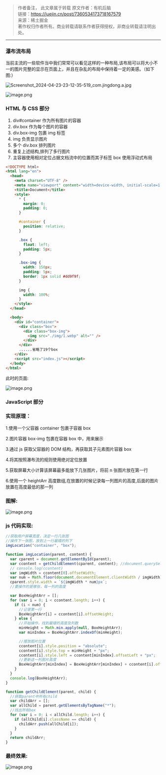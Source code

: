 > 作者备注， 此文章属于转载
> 原文作者：有机后脑  
> 链接：https://juejin.cn/post/7360534173718167579  
> 来源：稀土掘金  
> 著作权归作者所有。商业转载请联系作者获得授权，非商业转载请注明出处。

---

### 瀑布流布局

当前主流的一些软件当中我们常常可以看见这样的一种布局,该布局可以将大小不一的图片完整的显示在页面上，并且在杂乱的布局中保持着一定的美感。（如下图:）

![Screenshot_2024-04-23-23-12-35-519_com.jingdong.a.jpg](https://p9-juejin.byteimg.com/tos-cn-i-k3u1fbpfcp/c4e450f7ba984760833bb58e9ff2f5ce~tplv-k3u1fbpfcp-jj-mark:3024:0:0:0:q75.awebp#?w=1440&h=3200&s=1715452&e=jpg&b=f7efed)

![image.png](https://p9-juejin.byteimg.com/tos-cn-i-k3u1fbpfcp/fd2338600ce942ab8f0347d1bf8efbed~tplv-k3u1fbpfcp-jj-mark:3024:0:0:0:q75.awebp#?w=1860&h=890&s=1332320&e=png&b=f8f4f3)

### HTML 与 CSS 部分

1. div#container 作为所有图片的容器
2. div.box 作为每个图片的容器
3. div.box-img 包裹 img 标签
4. img 负责显示图片
5. 多个 div.box 排列图片
6. 重复上述结构,排列了多行图片
7. 主容器使用相对定位占据文档流中的位置而其子标签 box 使用浮动式布局

```html
<!DOCTYPE html>
<html lang="en">
  <head>
    <meta charset="UTF-8" />
    <meta name="viewport" content="width=device-width, initial-scale=1.0" />
    <title>Document</title>
    <style>
      * {
        margin: 0;
        padding: 0;
      }

      #container {
        position: relative;
      }

      .box {
        float: left;
        padding: 5px;
      }

      .box-img {
        width: 150px;
        padding: 5px;
        border: 1px solid #dd9f9f;
      }

      img {
        width: 100%;
      }
    </style>
  </head>

  <body>
    <div id="container">
      <div class="box">
        <div class="box-img">
          <img src="./img/1.webp" alt="" />
        </div>
      </div>
      ......省略了19个box
    </div>
    <script src="index.js"></script>
  </body>
</html>
```

此时的页面:

![image.png](https://p1-juejin.byteimg.com/tos-cn-i-k3u1fbpfcp/4948c01e92814e9583a34ea2ce4bbd42~tplv-k3u1fbpfcp-jj-mark:3024:0:0:0:q75.awebp#?w=1928&h=1040&s=1053345&e=png&b=ffffff)

### JavaScript 部分

### 实现原理：

1.使用一个父容器 container 包裹子容器 box

2.图片容器 box-img 包裹在容器 box 中，用来展示

3.通过 js 获取父容器的 DOM 结构，再获取其子元素图片容器 box

4.将其按照瀑布流的规则使用绝对定位放置

5.获取屏幕大小计算该屏幕最多能放下几张图片，将前 n 张图片放在第一行

6.使用一个 heightArr 高度数组,在放置的时候记录每一列图片的高度,后面的图片放置在高度最低的那一列

### 图解:

![image.png](https://p9-juejin.byteimg.com/tos-cn-i-k3u1fbpfcp/d2e0b52959ea49df9cb63ab2a5aa9bd2~tplv-k3u1fbpfcp-jj-mark:3024:0:0:0:q75.awebp#?w=905&h=636&s=34819&e=png&b=ffffff)

### js 代码实现:

```javascript
//获取用户屏幕宽度，决定一行几张图
//操作下一张图，放到上一行最矮的列下
imgLocation("container", "box");

function imgLocation(parent, content) {
  var cparent = document.getElementById(parent);
  var ccontent = getChildElement(cparent, content); //document.querySelectorAll('#container .box')
  // console.log(ccontent)
  var imgWidth = ccontent[0].offsetWidth;
  var num = Math.floor(document.documentElement.clientWidth / imgWidth);
  cparent.style.width = `${imgWidth * num}px`;
  //要操作的是哪张，每一列的高度

  var BoxHeightArr = [];
  for (var i = 0; i < ccontent.length; i++) {
    if (i < num) {
      //记录第一行
      BoxHeightArr[i] = ccontent[i].offsetHeight;
    } else {
      //开始操作，找到最矮的高度及列数
      minHeight = Math.min.apply(null, BoxHeightArr);
      var minIndex = BoxHeightArr.indexOf(minHeight);

      //摆放图片位置
      ccontent[i].style.position = "absolute";
      ccontent[i].style.top = minHeight + "px";
      ccontent[i].style.left = ccontent[minIndex].offsetLeft + "px";
      //更新这一列图片高度
      BoxHeightArr[minIndex] = BoxHeightArr[minIndex] + ccontent[i].offsetHeight;
    }
  }
  console.log(BoxHeightArr);
}

function getChildElement(parent, child) {
  //获取parent中所有child
  var childArr = [];
  var allChild = parent.getElementsByTagName("*");
  //找出所有box
  for (var i = 0; i < allChild.length; i++) {
    if (allChild[i].className == child) {
      childArr.push(allChild[i]);
    }
  }
  return childArr;
}
```

### 最终效果:

![image.png](https://p6-juejin.byteimg.com/tos-cn-i-k3u1fbpfcp/19e9ec489a484120b12c43fe87b532e7~tplv-k3u1fbpfcp-jj-mark:3024:0:0:0:q75.awebp#?w=1920&h=911&s=1021235&e=png&b=fefcfc)
